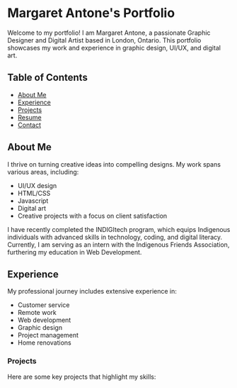 # Margaret Antone's Portfolio

Welcome to my portfolio! I am Margaret Antone, a passionate Graphic Designer and Digital Artist based in London, Ontario. This portfolio showcases my work and experience in graphic design, UI/UX, and digital art.

## Table of Contents

- [About Me](#about-me)
- [Experience](#experience)
- [Projects](#projects)
- [Resume](#resume)
- [Contact](#contact)

## About Me

I thrive on turning creative ideas into compelling designs. My work spans various areas, including:

- UI/UX design
- HTML/CSS
- Javascript
- Digital art
- Creative projects with a focus on client satisfaction

I have recently completed the INDIGItech program, which equips Indigenous individuals with advanced skills in technology, coding, and digital literacy. Currently, I am serving as an intern with the Indigenous Friends Association, furthering my education in Web Development.

## Experience

My professional journey includes extensive experience in:

- Customer service
- Remote work
- Web development
- Graphic design
- Project management
- Home renovations

### Projects

Here are some key projects that highlight my skills:
